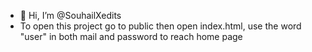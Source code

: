 - 👋 Hi, I’m @SouhailXedits
- To open this project go to public then open index.html, use the word "user" in both mail and password to reach home page 
<!---
SouhailXedits/SouhailXedits is a ✨ special ✨ repository because its `README.md` (this file) appears on your GitHub profile.
You can click the Preview link to take a look at your changes.
--->
